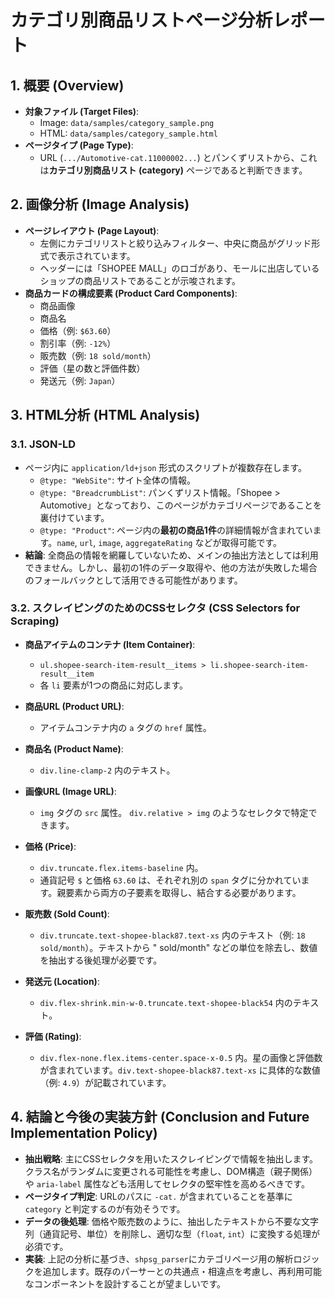 # カテゴリ別商品リストページ分析レポート

## 1. 概要 (Overview)

- **対象ファイル (Target Files)**:
  - Image: `data/samples/category_sample.png`
  - HTML: `data/samples/category_sample.html`
- **ページタイプ (Page Type)**:
  - URL (`.../Automotive-cat.11000002...`) とパンくずリストから、これは**カテゴリ別商品リスト (category)** ページであると判断できます。

## 2. 画像分析 (Image Analysis)

- **ページレイアウト (Page Layout)**:
  - 左側にカテゴリリストと絞り込みフィルター、中央に商品がグリッド形式で表示されています。
  - ヘッダーには「SHOPEE MALL」のロゴがあり、モールに出店しているショップの商品リストであることが示唆されます。
- **商品カードの構成要素 (Product Card Components)**:
  - 商品画像
  - 商品名
  - 価格（例: `$63.60`）
  - 割引率（例: `-12%`）
  - 販売数（例: `18 sold/month`）
  - 評価（星の数と評価件数）
  - 発送元（例: `Japan`）

## 3. HTML分析 (HTML Analysis)

### 3.1. JSON-LD

- ページ内に `application/ld+json` 形式のスクリプトが複数存在します。
  - `@type: "WebSite"`: サイト全体の情報。
  - `@type: "BreadcrumbList"`: パンくずリスト情報。「Shopee > Automotive」となっており、このページがカテゴリページであることを裏付けています。
  - `@type: "Product"`: ページ内の**最初の商品1件**の詳細情報が含まれています。`name`, `url`, `image`, `aggregateRating` などが取得可能です。
- **結論**: 全商品の情報を網羅していないため、メインの抽出方法としては利用できません。しかし、最初の1件のデータ取得や、他の方法が失敗した場合のフォールバックとして活用できる可能性があります。

### 3.2. スクレイピングのためのCSSセレクタ (CSS Selectors for Scraping)

- **商品アイテムのコンテナ (Item Container)**:
  - `ul.shopee-search-item-result__items > li.shopee-search-item-result__item`
  - 各 `li` 要素が1つの商品に対応します。

- **商品URL (Product URL)**:
  - アイテムコンテナ内の `a` タグの `href` 属性。

- **商品名 (Product Name)**:
  - `div.line-clamp-2` 内のテキスト。

- **画像URL (Image URL)**:
  - `img` タグの `src` 属性。 `div.relative > img` のようなセレクタで特定できます。

- **価格 (Price)**:
  - `div.truncate.flex.items-baseline` 内。
  - 通貨記号 `$` と価格 `63.60` は、それぞれ別の `span` タグに分かれています。親要素から両方の子要素を取得し、結合する必要があります。

- **販売数 (Sold Count)**:
  - `div.truncate.text-shopee-black87.text-xs` 内のテキスト（例: `18 sold/month`）。テキストから " sold/month" などの単位を除去し、数値を抽出する後処理が必要です。

- **発送元 (Location)**:
  - `div.flex-shrink.min-w-0.truncate.text-shopee-black54` 内のテキスト。

- **評価 (Rating)**:
  - `div.flex-none.flex.items-center.space-x-0.5` 内。星の画像と評価数が含まれています。`div.text-shopee-black87.text-xs` に具体的な数値（例: `4.9`）が記載されています。

## 4. 結論と今後の実装方針 (Conclusion and Future Implementation Policy)

- **抽出戦略**: 主にCSSセレクタを用いたスクレイピングで情報を抽出します。クラス名がランダムに変更される可能性を考慮し、DOM構造（親子関係）や `aria-label` 属性なども活用してセレクタの堅牢性を高めるべきです。
- **ページタイプ判定**: URLのパスに `-cat.` が含まれていることを基準に `category` と判定するのが有効そうです。
- **データの後処理**: 価格や販売数のように、抽出したテキストから不要な文字列（通貨記号、単位）を削除し、適切な型（`float`, `int`）に変換する処理が必須です。
- **実装**: 上記の分析に基づき、`shpsg_parser`にカテゴリページ用の解析ロジックを追加します。既存のパーサーとの共通点・相違点を考慮し、再利用可能なコンポーネントを設計することが望ましいです。

